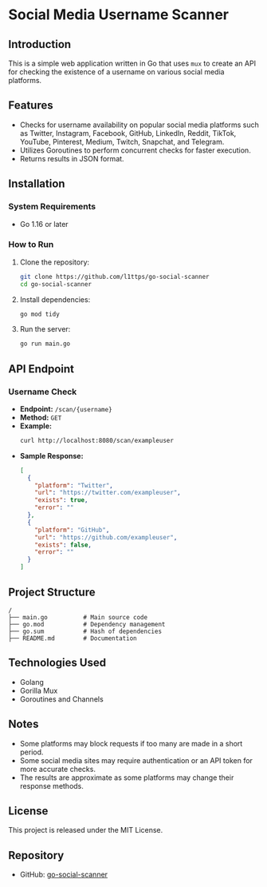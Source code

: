 # Social Media Username Scanner

## Introduction
This is a simple web application written in Go that uses `mux` to create an API for checking the existence of a username on various social media platforms.

## Features
- Checks for username availability on popular social media platforms such as Twitter, Instagram, Facebook, GitHub, LinkedIn, Reddit, TikTok, YouTube, Pinterest, Medium, Twitch, Snapchat, and Telegram.
- Utilizes Goroutines to perform concurrent checks for faster execution.
- Returns results in JSON format.

## Installation
### System Requirements
- Go 1.16 or later

### How to Run
1. Clone the repository:
   ```sh
   git clone https://github.com/l1ttps/go-social-scanner
   cd go-social-scanner
   ```
2. Install dependencies:
   ```sh
   go mod tidy
   ```
3. Run the server:
   ```sh
   go run main.go
   ```

## API Endpoint
### Username Check
- **Endpoint:** `/scan/{username}`
- **Method:** `GET`
- **Example:**
  ```sh
  curl http://localhost:8080/scan/exampleuser
  ```
- **Sample Response:**
  ```json
  [
    {
      "platform": "Twitter",
      "url": "https://twitter.com/exampleuser",
      "exists": true,
      "error": ""
    },
    {
      "platform": "GitHub",
      "url": "https://github.com/exampleuser",
      "exists": false,
      "error": ""
    }
  ]
  ```

## Project Structure
```
/
├── main.go          # Main source code
├── go.mod           # Dependency management
├── go.sum           # Hash of dependencies
├── README.md        # Documentation
```

## Technologies Used
- Golang
- Gorilla Mux
- Goroutines and Channels

## Notes
- Some platforms may block requests if too many are made in a short period.
- Some social media sites may require authentication or an API token for more accurate checks.
- The results are approximate as some platforms may change their response methods.

## License
This project is released under the MIT License.

## Repository
- GitHub: [go-social-scanner](https://github.com/l1ttps/go-social-scanner)

